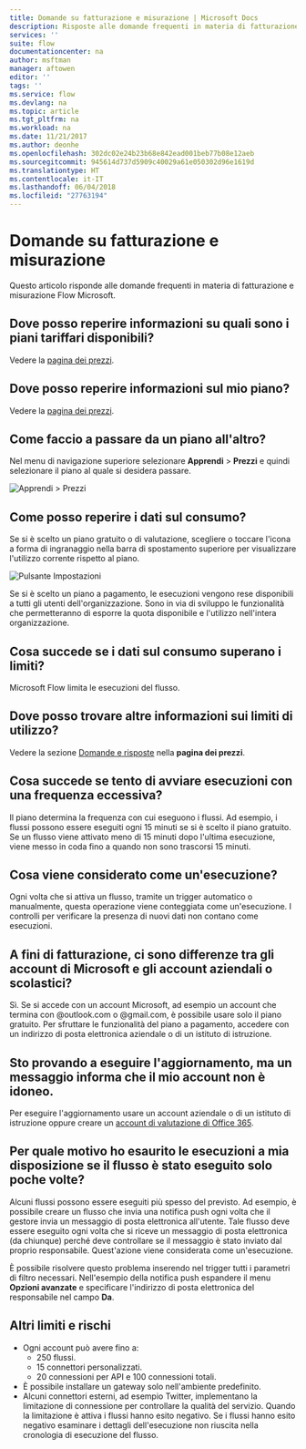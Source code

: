 ```yaml
---
title: Domande su fatturazione e misurazione | Microsoft Docs
description: Risposte alle domande frequenti in materia di fatturazione e misurazione in Microsoft Flow
services: ''
suite: flow
documentationcenter: na
author: msftman
manager: aftowen
editor: ''
tags: ''
ms.service: flow
ms.devlang: na
ms.topic: article
ms.tgt_pltfrm: na
ms.workload: na
ms.date: 11/21/2017
ms.author: deonhe
ms.openlocfilehash: 302dc02e24b23b68e842ead001beb77b08e12aeb
ms.sourcegitcommit: 945614d737d5909c40029a61e050302d96e1619d
ms.translationtype: HT
ms.contentlocale: it-IT
ms.lasthandoff: 06/04/2018
ms.locfileid: "27763194"
---
```

# <a name="billing-and-metering-questions"></a>Domande su fatturazione e misurazione

Questo articolo risponde alle domande frequenti in materia di fatturazione e misurazione Flow Microsoft.

## <a name="where-can-i-find-out-what-pricing-plans-are-available"></a>Dove posso reperire informazioni su quali sono i piani tariffari disponibili?

Vedere la [pagina dei prezzi](https://flow.microsoft.com/pricing/).

## <a name="where-can-i-find-out-what-my-plan-is"></a>Dove posso reperire informazioni sul mio piano?

Vedere la [pagina dei prezzi](https://flow.microsoft.com/pricing/).

## <a name="how-do-i-switch-plans"></a>Come faccio a passare da un piano all'altro?

Nel menu di navigazione superiore selezionare **Apprendi** > **Prezzi** e quindi selezionare il piano al quale si desidera passare.

![Apprendi > Prezzi](./media/billing-questions/learn-pricing.png)

## <a name="how-do-i-know-how-much-ive-used"></a>Come posso reperire i dati sul consumo?

Se si è scelto un piano gratuito o di valutazione, scegliere o toccare l'icona a forma di ingranaggio nella barra di spostamento superiore per visualizzare l'utilizzo corrente rispetto al piano. 

![Pulsante Impostazioni](./media/billing-questions/settings.png)

Se si è scelto un piano a pagamento, le esecuzioni vengono rese disponibili a tutti gli utenti dell'organizzazione. Sono in via di sviluppo le funzionalità che permetteranno di esporre la quota disponibile e l'utilizzo nell'intera organizzazione.

## <a name="what-happens-if-my-usage-exceeds-the-limits"></a>Cosa succede se i dati sul consumo superano i limiti?

Microsoft Flow limita le esecuzioni del flusso.

## <a name="where-can-i-find-more-information-regarding-the-usage-limits"></a>Dove posso trovare altre informazioni sui limiti di utilizzo?

Vedere la sezione [Domande e risposte](https://flow.microsoft.com/pricing/) nella **pagina dei prezzi**.

## <a name="what-happens-if-i-try-to-execute-runs-too-frequently"></a>Cosa succede se tento di avviare esecuzioni con una frequenza eccessiva?

Il piano determina la frequenza con cui eseguono i flussi. Ad esempio, i flussi possono essere eseguiti ogni 15 minuti se si è scelto il piano gratuito. Se un flusso viene attivato meno di 15 minuti dopo l'ultima esecuzione, viene messo in coda fino a quando non sono trascorsi 15 minuti.

## <a name="what-counts-as-a-run"></a>Cosa viene considerato come un'esecuzione?

Ogni volta che si attiva un flusso, tramite un trigger automatico o manualmente, questa operazione viene conteggiata come un'esecuzione. I controlli per verificare la presenza di nuovi dati non contano come esecuzioni.

## <a name="are-there-differences-between-microsoft-accounts-and-work-or-school-accounts-for-billing"></a>A fini di fatturazione, ci sono differenze tra gli account di Microsoft e gli account aziendali o scolastici?

Sì. Se si accede con un account Microsoft, ad esempio un account che termina con @outlook.com o @gmail.com, è possibile usare solo il piano gratuito. Per sfruttare le funzionalità del piano a pagamento, accedere con un indirizzo di posta elettronica aziendale o di un istituto di istruzione.

## <a name="im-trying-to-upgrade-but-im-told-my-account-isnt-eligible"></a>Sto provando a eseguire l'aggiornamento, ma un messaggio informa che il mio account non è idoneo.

Per eseguire l'aggiornamento usare un account aziendale o di un istituto di istruzione oppure creare un [account di valutazione di Office 365](https://powerbi.microsoft.com/documentation/powerbi-admin-signing-up-for-power-bi-with-a-new-office-365-trial/).

## <a name="why-did-i-run-out-of-runs-when-my-flow-only-ran-a-few-times"></a>Per quale motivo ho esaurito le esecuzioni a mia disposizione se il flusso è stato eseguito solo poche volte?

Alcuni flussi possono essere eseguiti più spesso del previsto. Ad esempio, è possibile creare un flusso che invia una notifica push ogni volta che il gestore invia un messaggio di posta elettronica all'utente. Tale flusso deve essere eseguito ogni volta che si riceve un messaggio di posta elettronica (da chiunque) perché deve controllare se il messaggio è stato inviato dal proprio responsabile. Quest'azione viene considerata come un'esecuzione.

È possibile risolvere questo problema inserendo nel trigger tutti i parametri di filtro necessari. Nell'esempio della notifica push espandere il menu **Opzioni avanzate** e specificare l'indirizzo di posta elettronica del responsabile nel campo **Da**.

## <a name="other-limits-and-caveats"></a>Altri limiti e rischi

* Ogni account può avere fino a:
  * 250 flussi.
  * 15 connettori personalizzati.
  * 20 connessioni per API e 100 connessioni totali.
* È possibile installare un gateway solo nell'ambiente predefinito.
* Alcuni connettori esterni, ad esempio Twitter, implementano la limitazione di connessione per controllare la qualità del servizio. Quando la limitazione è attiva i flussi hanno esito negativo. Se i flussi hanno esito negativo esaminare i dettagli dell'esecuzione non riuscita nella cronologia di esecuzione del flusso.